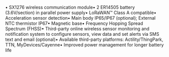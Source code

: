 • SX1276 wireless communication module• 2 ER14505 battery (3.6V/section) in parallel power supply• LoRaWAN™ Class A compatible• Acceleration sensor detection• Main body IP65/IP67 (optional); External NTC thermistor IP67• Magnetic base• Frequency Hopping Spread Spectrum (FHSS)• Third-party online wireless sensor monitoring and notification system to configure sensors, view data and set alerts via SMS text and email (optional)• Available third-party platforms: Actility/ThingPark, TTN, MyDevices/Cayenne• Improved power management for longer battery life
